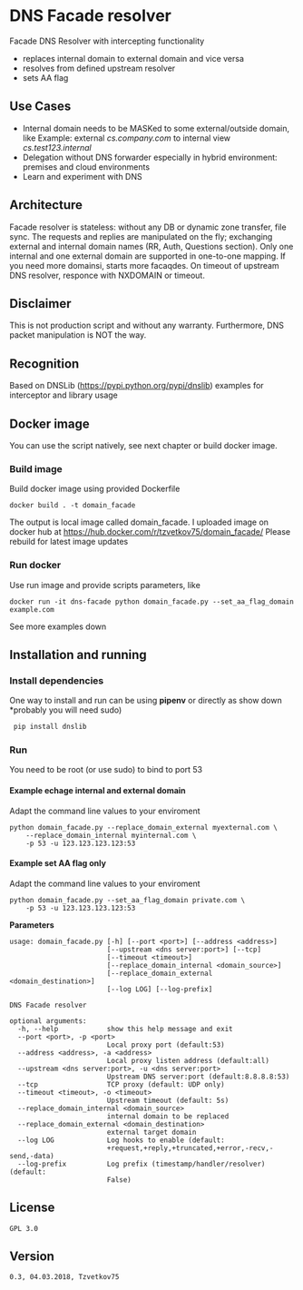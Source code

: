 ﻿# DNS Facade resolver

Facade DNS Resolver with intercepting functionality
- replaces internal domain to external domain and vice versa
- resolves from defined upstream resolver
- sets AA flag

## Use Cases
   - Internal domain needs to be MASKed to some external/outside domain, like
       Example: external _cs.company.com_ to internal view _cs.test123.internal_
   - Delegation without DNS forwarder especially in hybrid environment: premises and cloud environments
   - Learn and experiment with DNS
## Architecture
Facade resolver is stateless: without any DB or dynamic zone transfer, file sync. The requests and replies are manipulated on the fly; exchanging external and internal domain names (RR, Auth, Questions section). Only one internal and one external domain are supported in one-to-one mapping. If you need more domainsi, starts more facaqdes.
On timeout of upstream DNS resolver,  responce with NXDOMAIN or timeout.

## Disclaimer
This is not production script and without any warranty. Furthermore, DNS packet manipulation is NOT the way.

## Recognition
Based on DNSLib (https://pypi.python.org/pypi/dnslib) examples for interceptor and library usage
## Docker image
You can use the script natively, see next chapter or build docker image. 
### Build image
Build docker image using provided Dockerfile
```
docker build . -t domain_facade
```
The output is local image called domain_facade. 
I uploaded image on docker hub at https://hub.docker.com/r/tzvetkov75/domain_facade/ Please rebuild for latest image updates
### Run docker 
Use run image and provide scripts parameters, like 
```
docker run -it dns-facade python domain_facade.py --set_aa_flag_domain example.com
```
See more examples down
## Installation and running
### Install dependencies
One way to install and run can be using __pipenv__ or directly as show down *probably you will need sudo)
```python
 pip install dnslib
```
### Run
You need to be root (or use sudo) to bind to port 53

#### Example echage internal and external domain
Adapt the command line values to your enviroment 
```
python domain_facade.py --replace_domain_external myexternal.com \
	--replace_domain_internal myinternal.com \
	-p 53 -u 123.123.123.123:53
```
#### Example set AA flag only
Adapt the command line values to your enviroment 
```
python domain_facade.py --set_aa_flag_domain private.com \
	-p 53 -u 123.123.123.123:53
```
__Parameters__
```
usage: domain_facade.py [-h] [--port <port>] [--address <address>]
                        [--upstream <dns server:port>] [--tcp]
                        [--timeout <timeout>]
                        [--replace_domain_internal <domain_source>]
                        [--replace_domain_external <domain_destination>]
                        [--log LOG] [--log-prefix]

DNS Facade resolver

optional arguments:
  -h, --help            show this help message and exit
  --port <port>, -p <port>
                        Local proxy port (default:53)
  --address <address>, -a <address>
                        Local proxy listen address (default:all)
  --upstream <dns server:port>, -u <dns server:port>
                        Upstream DNS server:port (default:8.8.8.8:53)
  --tcp                 TCP proxy (default: UDP only)
  --timeout <timeout>, -o <timeout>
                        Upstream timeout (default: 5s)
  --replace_domain_internal <domain_source>
                        internal domain to be replaced
  --replace_domain_external <domain_destination>
                        external target domain
  --log LOG             Log hooks to enable (default:
                        +request,+reply,+truncated,+error,-recv,-send,-data)
  --log-prefix          Log prefix (timestamp/handler/resolver) (default:
                        False)

```


## License 
	GPL 3.0

## Version 

	0.3, 04.03.2018, Tzvetkov75
